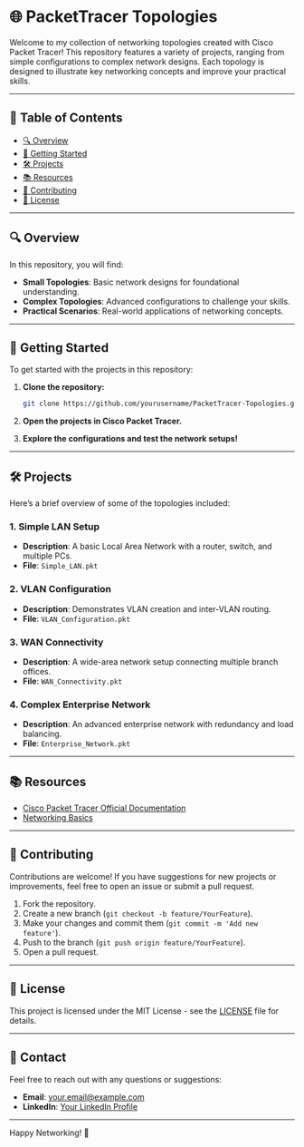 
# 🌐 PacketTracer Topologies

Welcome to my collection of networking topologies created with Cisco Packet Tracer! This repository features a variety of projects, ranging from simple configurations to complex network designs. Each topology is designed to illustrate key networking concepts and improve your practical skills.

---

## 📁 Table of Contents
- [🔍 Overview](#-overview)
- [🚀 Getting Started](#-getting-started)
- [🛠️ Projects](#-projects)
- [📚 Resources](#-resources)
- [🤝 Contributing](#-contributing)
- [📄 License](#-license)

---

## 🔍 Overview

In this repository, you will find:
- **Small Topologies**: Basic network designs for foundational understanding.
- **Complex Topologies**: Advanced configurations to challenge your skills.
- **Practical Scenarios**: Real-world applications of networking concepts.

---

## 🚀 Getting Started

To get started with the projects in this repository:

1. **Clone the repository:**
   ```bash
   git clone https://github.com/yourusername/PacketTracer-Topologies.git
   ```

2. **Open the projects in Cisco Packet Tracer.**

3. **Explore the configurations and test the network setups!**

---

## 🛠️ Projects

Here’s a brief overview of some of the topologies included:

### 1. Simple LAN Setup
- **Description**: A basic Local Area Network with a router, switch, and multiple PCs.
- **File**: `Simple_LAN.pkt`

### 2. VLAN Configuration
- **Description**: Demonstrates VLAN creation and inter-VLAN routing.
- **File**: `VLAN_Configuration.pkt`

### 3. WAN Connectivity
- **Description**: A wide-area network setup connecting multiple branch offices.
- **File**: `WAN_Connectivity.pkt`

### 4. Complex Enterprise Network
- **Description**: An advanced enterprise network with redundancy and load balancing.
- **File**: `Enterprise_Network.pkt`

---

## 📚 Resources

- [Cisco Packet Tracer Official Documentation](https://www.netacad.com/courses/packet-tracer)
- [Networking Basics](https://www.cloudflare.com/learning/network-layer/what-is-networking/)

---

## 🤝 Contributing

Contributions are welcome! If you have suggestions for new projects or improvements, feel free to open an issue or submit a pull request.

1. Fork the repository.
2. Create a new branch (`git checkout -b feature/YourFeature`).
3. Make your changes and commit them (`git commit -m 'Add new feature'`).
4. Push to the branch (`git push origin feature/YourFeature`).
5. Open a pull request.

---

## 📄 License

This project is licensed under the MIT License - see the [LICENSE](LICENSE) file for details.

---

## 💬 Contact

Feel free to reach out with any questions or suggestions:

- **Email**: your.email@example.com
- **LinkedIn**: [Your LinkedIn Profile](https://linkedin.com/in/satyajeetzala)

---

Happy Networking! 🚀
```

